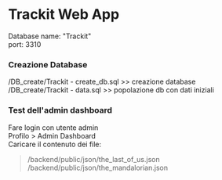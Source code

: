 # Trackit Web App

Database name: "Trackit"\
port: 3310

### Creazione Database

/DB_create/Trackit - create_db.sql >> creazione database\
/DB_create/Trackit - data.sql >> popolazione db con dati iniziali

### Test dell'admin dashboard

Fare login con utente admin\
Profilo > Admin Dashboard\
Caricare il contenuto dei file:

> /backend/public/json/the_last_of_us.json\
> /backend/public/json/the_mandalorian.json
